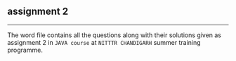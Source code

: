 ## assignment 2

---
The word file contains all the questions along with their solutions given as assignment 2 in `JAVA course` at `NITTTR CHANDIGARH` summer training programme.
